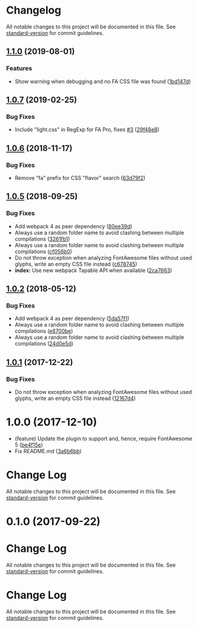 # Changelog

All notable changes to this project will be documented in this file. See [standard-version](https://github.com/conventional-changelog/standard-version) for commit guidelines.

## [1.1.0](https://github.com/dhardtke/font-awesome-minify-plugin/compare/v1.0.7...v1.1.0) (2019-08-01)


### Features

* Show warning when debugging and no FA CSS file was found ([1bd147d](https://github.com/dhardtke/font-awesome-minify-plugin/commit/1bd147d))

## [1.0.7](https://github.com/dhardtke/font-awesome-minify-plugin/compare/v1.0.6...v1.0.7) (2019-02-25)


### Bug Fixes

* Include "light.css" in RegExp for FA Pro, fixes [#3](https://github.com/dhardtke/font-awesome-minify-plugin/issues/3) ([29f48e8](https://github.com/dhardtke/font-awesome-minify-plugin/commit/29f48e8))



<a name="1.0.6"></a>
## [1.0.6](https://github.com/dhardtke/font-awesome-minify-plugin/compare/v1.0.5...v1.0.6) (2018-11-17)


### Bug Fixes

* Remove "fa" prefix for CSS "flavor" search ([63d79f2](https://github.com/dhardtke/font-awesome-minify-plugin/commit/63d79f2))



<a name="1.0.5"></a>
## [1.0.5](https://github.com/dhardtke/font-awesome-minify-plugin/compare/v1.0.4...v1.0.5) (2018-09-25)


### Bug Fixes

* Add webpack 4 as peer dependency ([80ee39d](https://github.com/dhardtke/font-awesome-minify-plugin/commit/80ee39d))
* Always use a random folder name to avoid clashing between multiple compilations ([3261fb1](https://github.com/dhardtke/font-awesome-minify-plugin/commit/3261fb1))
* Always use a random folder name to avoid clashing between multiple compilations ([cf056b0](https://github.com/dhardtke/font-awesome-minify-plugin/commit/cf056b0))
* Do not throw exception when analyzing FontAwesome files without used glyphs, write an empty CSS file instead ([c678745](https://github.com/dhardtke/font-awesome-minify-plugin/commit/c678745))
* **index:** Use new webpack Tapable API when available ([2ca7663](https://github.com/dhardtke/font-awesome-minify-plugin/commit/2ca7663))



<a name="1.0.2"></a>
## [1.0.2](https://github.com/dhardtke/font-awesome-minify-plugin/compare/v1.0.1...v1.0.2) (2018-05-12)


### Bug Fixes

* Add webpack 4 as peer dependency ([5da57f1](https://github.com/dhardtke/font-awesome-minify-plugin/commit/5da57f1))
* Always use a random folder name to avoid clashing between multiple compilations ([e8700be](https://github.com/dhardtke/font-awesome-minify-plugin/commit/e8700be))
* Always use a random folder name to avoid clashing between multiple compilations ([24d0e5d](https://github.com/dhardtke/font-awesome-minify-plugin/commit/24d0e5d))



<a name="1.0.1"></a>
## [1.0.1](https://github.com/dhardtke/font-awesome-minify-plugin/compare/1.0.0...1.0.1) (2017-12-22)


### Bug Fixes

* Do not throw exception when analyzing FontAwesome files without used glyphs, write an empty CSS file instead ([12167d4](https://github.com/dhardtke/font-awesome-minify-plugin/commit/12167d4))



<a name="1.0.0"></a>
# 1.0.0 (2017-12-10)

* (feature) Update the plugin to support and, hence, require FontAwesome 5 ([be4f15e](https://github.com/dhardtke/font-awesome-minify-plugin/commit/be4f15e))
* Fix README.md ([3a6b6bb](https://github.com/dhardtke/font-awesome-minify-plugin/commit/3a6b6bb))



# Change Log

All notable changes to this project will be documented in this file. See [standard-version](https://github.com/conventional-changelog/standard-version) for commit guidelines.

<a name="0.1.0"></a>
# 0.1.0 (2017-09-22)



# Change Log

All notable changes to this project will be documented in this file. See [standard-version](https://github.com/conventional-changelog/standard-version) for commit guidelines.



# Change Log

All notable changes to this project will be documented in this file. See [standard-version](https://github.com/conventional-changelog/standard-version) for commit guidelines.
